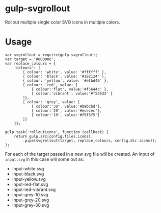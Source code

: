 # gulp-svgrollout
Rollout multiple single color SVG icons in multiple colors.

# Usage
```
var svgrollout = require(gulp-svgrollout);
var target = '#000000';
var replace_colours = {
    'colours': [
        { colour: 'white', value: '#ffffff' },
        { colour: 'black', value: '#182124' },
        { colour: 'yellow', value: '#efbd46' },
        { colour: 'red', value: [
            { colour:'flat', value:'#f5644c' },
            { colour:'vibrant', value:'#f54533' }
        ]},
        { colour: 'grey', value: [
            { colour:'30', value:'#b9bcbd'},
            { colour:'20', value:'#ececec'},
            { colour:'10', value:'#f5f5f5'}
        ]}
    ]};

gulp.task('rollouticons', function (callback) {
    return gulp.src(config.files.icons).
        .pipe(svgrollout(target, replace_colours, config.dir.icons));
};
```
For each of the target passed in a new svg file will be created.
An input of `input.svg` in this case will some out as:
- input-white.svg
- input-black.svg
- input-yellow.svg
- input-red-flat.svg
- input-red-vibrant.svg
- input-grey-10.svg
- input-grey-20.svg
- input-grey-30.svg
